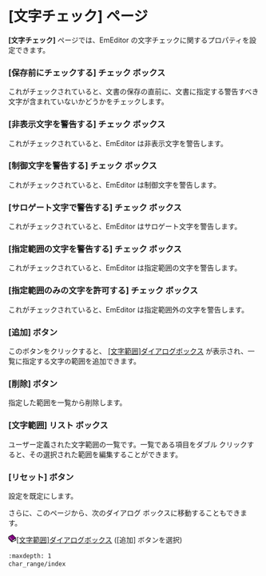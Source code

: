 # \[文字チェック\] ページ

**\[文字チェック\]** ページでは、EmEditor の文字チェックに関するプロパティを設定できます。

### \[保存前にチェックする\] チェック ボックス

これがチェックされていると、文書の保存の直前に、文書に指定する警告すべき文字が含まれていないかどうかをチェックします。

### \[非表示文字を警告する\] チェック ボックス

これがチェックされていると、EmEditor は非表示文字を警告します。

### \[制御文字を警告する\] チェック ボックス

これがチェックされていると、EmEditor は制御文字を警告します。

### \[サロゲート文字で警告する\] チェック ボックス

これがチェックされていると、EmEditor はサロゲート文字を警告します。

### \[指定範囲の文字を警告する\] チェック ボックス

これがチェックされていると、EmEditor は指定範囲の文字を警告します。

### \[指定範囲のみの文字を許可する\] チェック ボックス

これがチェックされていると、EmEditor は指定範囲外の文字を警告します。

### \[追加\] ボタン

このボタンをクリックすると、 [\[文字範囲\]ダイアログボックス](char_range/index) が表示され、一覧に指定する文字の範囲を追加できます。

### \[削除\] ボタン

指定した範囲を一覧から削除します。

### \[文字範囲\] リスト ボックス

ユーザー定義された文字範囲の一覧です。一覧である項目をダブル クリックすると、その選択された範囲を編集することができます。

### \[リセット\] ボタン

設定を既定にします。

さらに、このページから、次のダイアログ ボックスに移動することもできます。

![](../../../images/b.gif)[\[文字範囲\]ダイアログボックス](char_range/index) (\[追加\]
ボタンを選択)

```{toctree}
:maxdepth: 1
char_range/index
```
